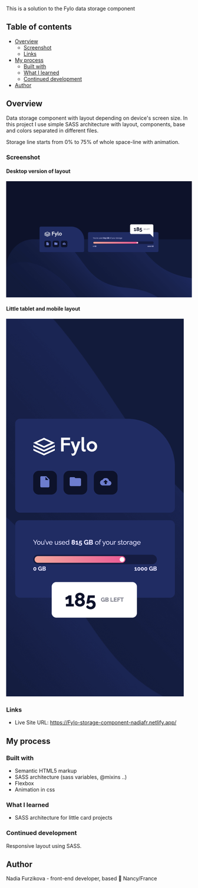 This is a solution to the Fylo data storage component

## Table of contents

- [Overview](#overview)
  - [Screenshot](#screenshot)
  - [Links](#links)
- [My process](#my-process)
  - [Built with](#built-with)
  - [What I learned](#what-i-learned)
  - [Continued development](#continued-development)
- [Author](#author)

## Overview

Data storage component with layout depending on device's screen size.
In this project I use simple SASS architecture with layout, components, base and colors separated in different files.

Storage line starts from 0% to 75% of whole space-line with animation.

### Screenshot

#### Desktop version of layout

![Image](screenshot/desktop.png)

#### Little tablet and mobile layout

![Image](screenshot/mobile.png)

### Links

- Live Site URL: https://Fylo-storage-component-nadiafr.netlify.app/

## My process

### Built with

- Semantic HTML5 markup
- SASS architecture (sass variables, @mixins ..)
- Flexbox
- Animation in css

### What I learned

- SASS architecture for little card projects

### Continued development

Responsive layout using SASS.

## Author

Nadia Furzikova - front-end developer,
based 📍 Nancy/France

